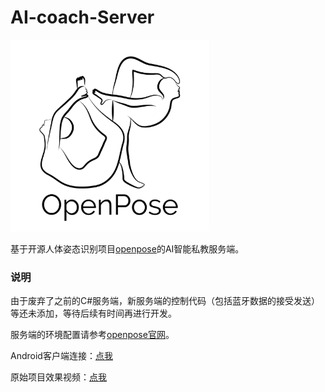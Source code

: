 # AI-coach-Server

![openpose](https://raw.githubusercontent.com/red-fox-yj/MarkDownPic/master/typora/20210221131715.png)

基于开源人体姿态识别项目[openpose](https://github.com/CMU-Perceptual-Computing-Lab/openpose)的AI智能私教服务端。

### 说明

由于废弃了之前的C#服务端，新服务端的控制代码（包括蓝牙数据的接受发送）等还未添加，等待后续有时间再进行开发。

服务端的环境配置请参考[openpose官网](https://github.com/CMU-Perceptual-Computing-Lab/openpose)。



Android客户端连接：[点我](https://github.com/red-fox-yj/AI-coach-Client)

原始项目效果视频：[点我](https://www.bilibili.com/video/BV1Bt4y1S7aL/)
